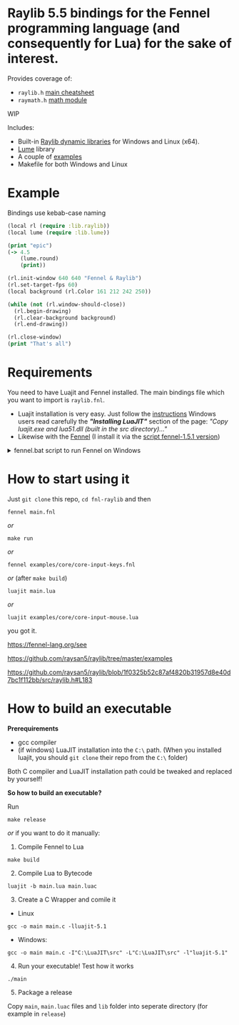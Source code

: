 # Raylib 5.5 bindings for the Fennel programming language (and consequently for Lua) for the sake of interest.

Provides coverage of:
- `raylib.h` [main cheatsheet](https://www.raylib.com/cheatsheet/cheatsheet.html)
- `raymath.h` [math module](https://www.raylib.com/cheatsheet/raymath_cheatsheet.html)

WIP

Includes:
- Built-in [Raylib dynamic libraries](https://github.com/raysan5/raylib/releases/tag/5.5) for Windows and Linux (x64).
- [Lume](https://github.com/rxi/lume) library
- A couple of [examples](https://github.com/0riginaln0/fnl-raylib/tree/main/examples)
- Makefile for both Windows and Linux


# Example

Bindings use kebab-case naming

```clojure
(local rl (require :lib.raylib))
(local lume (require :lib.lume))

(print "epic")
(-> 4.5
    (lume.round)
    (print))

(rl.init-window 640 640 "Fennel & Raylib")
(rl.set-target-fps 60)
(local background (rl.Color 161 212 242 250))

(while (not (rl.window-should-close))
  (rl.begin-drawing)
  (rl.clear-background background)
  (rl.end-drawing))

(rl.close-window)
(print "That's all")
```

# Requirements

You need to have Luajit and Fennel installed. The main bindings file which you want to import is `raylib.fnl`.

- Luajit installation is very easy. Just follow the [instructions](https://luajit.org/install.html) Windows users read carefully the ***"Installing LuaJIT"*** section of the page: *"Copy luajit.exe and lua51.dll (built in the src directory)..."*
- Likewise with the [Fennel](https://fennel-lang.org/setup) (I install it via the [script fennel-1.5.1 version](https://fennel-lang.org/downloads/fennel-1.5.1))
<details>
<summary>fennel.bat script to run Fennel on Windows</summary>

```
@echo off
luajit C:\Games\Fennel\fennel1.5.1 %*
```
</details>


# How to start using it

Just `git clone` this repo, `cd fnl-raylib` and then

```shell
fennel main.fnl
```

*or*

```shell
make run
```

*or*

```shell
fennel examples/core/core-input-keys.fnl
```

*or* (after `make build`)

```shell
luajit main.lua
```

*or*

```shell
luajit examples/core/core-input-mouse.lua
```

you got it.

https://fennel-lang.org/see


https://github.com/raysan5/raylib/tree/master/examples


https://github.com/raysan5/raylib/blob/1f0325b52c87af4820b31957d8e40d7bc1f112bb/src/raylib.h#L183


# How to build an executable

**Prerequirements**

- gcc compiler
- (if windows) LuaJIT installation into the `C:\` path. (When you installed luajit, you should `git clone` their repo from the `C:\` folder)

Both C compiler and LuaJIT installation path could be tweaked and replaced by yourself!

**So how to build an executable?**

Run 
```shell
make release
```

*or* if you want to do it manually:

1. Compile Fennel to Lua
```shell
make build
```
2. Compile Lua to Bytecode
```shell
luajit -b main.lua main.luac
```
3. Create a C Wrapper and comile it
- Linux
```shell
gcc -o main main.c -lluajit-5.1
```
- Windows:
```shell
gcc -o main main.c -I"C:\LuaJIT\src" -L"C:\LuaJIT\src" -l"luajit-5.1"
```
4. Run your executable! Test how it works
```
./main
```
5. Package a release

Copy `main`, `main.luac` files and `lib` folder into seperate directory (for example in `release`)